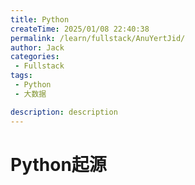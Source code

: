```yaml
---
title: Python
createTime: 2025/01/08 22:40:38
permalink: /learn/fullstack/AnuYertJid/
author: Jack
categories:
 - Fullstack
tags:
 - Python
 - 大数据

description: description
---
```




# Python起源
